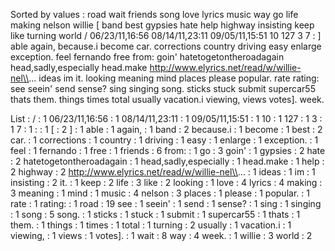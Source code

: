Sorted by values :
road wait friends song love lyrics music way go life making nelson willie [ band best gypsies hate help highway insisting keep like turning world / 06/23/11,16:56 08/14/11,23:11 09/05/11,15:51 10 127 3 7 : ] able again, because.i become car. corrections country driving easy enlarge exception. feel fernando free from: goin' hatetogetontheroadagain head,sadly,especially head.make http://www.elyrics.net/read/w/willie-nel\\... ideas im it. looking meaning mind places please popular. rate rating: see seein' send sense? sing singing song. sticks stuck submit supercar55 thats them. things times total usually vacation.i viewing, views votes]. week. 

List :
/ : 1
06/23/11,16:56 : 1
08/14/11,23:11 : 1
09/05/11,15:51 : 1
10 : 1
127 : 1
3 : 1
7 : 1
: : 1
[ : 2
] : 1
able : 1
again, : 1
band : 2
because.i : 1
become : 1
best : 2
car. : 1
corrections : 1
country : 1
driving : 1
easy : 1
enlarge : 1
exception. : 1
feel : 1
fernando : 1
free : 1
friends : 6
from: : 1
go : 3
goin' : 1
gypsies : 2
hate : 2
hatetogetontheroadagain : 1
head,sadly,especially : 1
head.make : 1
help : 2
highway : 2
http://www.elyrics.net/read/w/willie-nel\\... : 1
ideas : 1
im : 1
insisting : 2
it. : 1
keep : 2
life : 3
like : 2
looking : 1
love : 4
lyrics : 4
making : 3
meaning : 1
mind : 1
music : 4
nelson : 3
places : 1
please : 1
popular. : 1
rate : 1
rating: : 1
road : 19
see : 1
seein' : 1
send : 1
sense? : 1
sing : 1
singing : 1
song : 5
song. : 1
sticks : 1
stuck : 1
submit : 1
supercar55 : 1
thats : 1
them. : 1
things : 1
times : 1
total : 1
turning : 2
usually : 1
vacation.i : 1
viewing, : 1
views : 1
votes]. : 1
wait : 8
way : 4
week. : 1
willie : 3
world : 2
